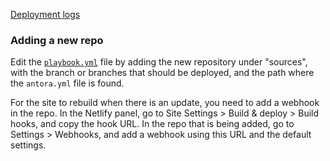 [Deployment logs](https://app.netlify.com/sites/openzeppelin-docs/deploys)

### Adding a new repo

Edit the [`playbook.yml`](playbook.yml) file by adding the new repository under
"sources", with the branch or branches that should be deployed, and the path
where the `antora.yml` file is found.

For the site to rebuild when there is an update, you need to add a webhook in
the repo. In the Netlify panel, go to Site Settings > Build & deploy > Build
hooks, and copy the hook URL. In the repo that is being added, go to Settings >
Webhooks, and add a webhook using this URL and the default settings.
